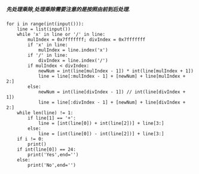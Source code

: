 ##### 先处理乘除,处理乘除需要注意的是按照由前到后处理.

    for i in range(int(input())):
        line = list(input())
        while 'x' in line or '/' in line:
            mulIndex = 0x7fffffff; divIndex = 0x7fffffff
            if 'x' in line:
                mulIndex = line.index('x')
            if '/' in line:
                divIndex = line.index('/')
            if mulIndex < divIndex:
                newNum = int(line[mulIndex - 1]) * int(line[mulIndex + 1])
                line = line[:mulIndex - 1] + [newNum] + line[mulIndex + 2:]
            else:
                newNum = int(line[divIndex - 1]) // int(line[divIndex + 1])
                line = line[:divIndex - 1] + [newNum] + line[divIndex + 2:]
        while len(line) != 1:
            if line[1] == '+':
                line = [int(line[0]) + int(line[2])] + line[3:]
            else:
                line = [int(line[0]) - int(line[2])] + line[3:]
        if i != 0:
            print()
        if int(line[0]) == 24:
            print('Yes',end='')
        else:
            print('No',end='')
